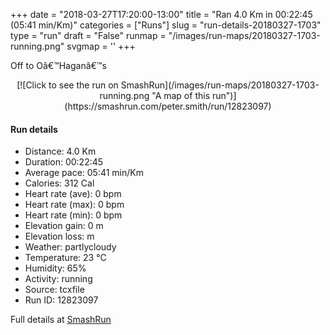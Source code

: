 +++
date = "2018-03-27T17:20:00-13:00"
title = "Ran 4.0 Km in 00:22:45 (05:41 min/Km)"
categories = ["Runs"]
slug = "run-details-20180327-1703"
type = "run"
draft = "False"
runmap = "/images/run-maps/20180327-1703-running.png"
svgmap = '<polyline points="22 100, 22 98, 24 95, 24 93, 25 92, 25 91, 26 88, 29 83, 31 80, 32 78, 32 77, 34 75, 34 74, 37 72, 39 71, 39 70, 40 69, 43 68, 43 66, 45 64, 47 63, 48 63, 48 63, 48 61, 51 61, 51 60, 53 60, 54 58, 54 57, 55 55, 58 54, 58 53, 61 51, 61 50, 63 49, 64 47, 66 45, 67 44, 68 43, 73 41, 73 39, 73 38, 75 37, 77 36, 78 36, 79 34, 80 33, 81 32, 81 30, 80 28, 77 24, 75 23, 75 23, 75 22, 74 20, 73 19, 73 17, 73 16, 72 15, 69 13, 68 13, 68 13, 66 14, 68 13, 68 11, 67 9, 66 9, 61 7, 54 5, 52 4, 50 3, 46 2, 45 2, 43 2, 40 2, 37 1, 34 0, 33 0, 32 1, 31 2, 32 3, 29 3, 25 2, 24 2, 23 4, 19 3, 25 4">'
+++

Off to Oâ€™Haganâ€™s 

<!--more-->

<center>
[![Click to see the run on SmashRun](/images/run-maps/20180327-1703-running.png "A map of this run")](https://smashrun.com/peter.smith/run/12823097)
</center>

#### Run details

* Distance: 4.0 Km
* Duration: 00:22:45
* Average pace: 05:41 min/Km
* Calories: 312 Cal
* Heart rate (ave): 0 bpm
* Heart rate (max): 0 bpm
* Heart rate (min): 0 bpm
* Elevation gain: 0 m
* Elevation loss:  m
* Weather: partlycloudy
* Temperature: 23 &deg;C
* Humidity: 65%
* Activity: running
* Source: tcxfile
* Run ID: 12823097

Full details at [SmashRun](https://smashrun.com/peter.smith/run/12823097)